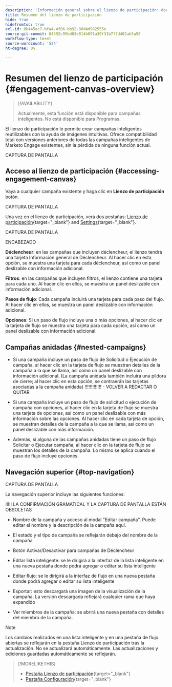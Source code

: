 ```yaml
---
description: 'Información general sobre el lienzo de participación: documentos de Marketo: documentación del producto'
title: Resumen del lienzo de participación
hide: true
hidefromtoc: true
exl-id: 0b445ac7-bfa4-4f86-bb92-86d4d982555e
source-git-commit: 04392c95bd03e014b891a39f31b7f7d402ab5a58
workflow-type: tm+mt
source-wordcount: '524'
ht-degree: 0%

---
```


# Resumen del lienzo de participación {#engagement-canvas-overview}

>[!AVAILABILITY]
>
>Actualmente, esta función está disponible para campañas inteligentes. No está disponible para Programas.

El lienzo de participación le permite crear campañas inteligentes reutilizables con la ayuda de imágenes intuitivas. Ofrece compatibilidad total con versiones anteriores de todas las campañas inteligentes de Marketo Engage existentes, sin la pérdida de ninguna función actual.

CAPTURA DE PANTALLA

## Acceso al lienzo de participación {#accessing-engagement-canvas}

Vaya a cualquier campaña existente y haga clic en **Lienzo de participación** botón.

CAPTURA DE PANTALLA

Una vez en el lienzo de participación, verá dos pestañas: [Lienzo de participación](/help/marketo/product-docs/core-marketo-concepts/engagement-canvas/engagement-canvas-tab.md){target="_blank"} and [Settings](/help/marketo/product-docs/core-marketo-concepts/engagement-canvas/engagement-canvas-tab.md){target="_blank"}.

CAPTURA DE PANTALLA

ENCABEZADO

**Déclencheur**: en las campañas que incluyen déclencheur, el lienzo tendrá una tarjeta Información general de Déclencheur. Al hacer clic en esta opción, se muestra una tarjeta para cada déclencheur, así como un panel deslizable con información adicional.

**Filtros**: en las campañas que incluyen filtros, el lienzo contiene una tarjeta para cada uno. Al hacer clic en ellos, se muestra un panel deslizable con información adicional.

**Pasos de flujo**: Cada campaña incluirá una tarjeta para cada paso del flujo. Al hacer clic en ellos, se muestra un panel deslizable con información adicional.

**Opciones**: Si un paso de flujo incluye una o más opciones, al hacer clic en la tarjeta de flujo se muestra una tarjeta para cada opción, así como un panel deslizable con información adicional.

## Campañas anidadas {#nested-campaigns}

* Si una campaña incluye un paso de flujo de Solicitud o Ejecución de campaña, al hacer clic en la tarjeta de flujo se muestran detalles de la campaña a la que se llama, así como un panel deslizable con información adicional. (La campaña anidada también incluirá una píldora de cierre; al hacer clic en esta opción, se contraerán las tarjetas asociadas a la campaña anidada) !!!!!!!!!!!!! - VOLVER A REDACTAR O QUITAR

* Si una campaña incluye un paso de flujo de solicitud o ejecución de campaña con opciones, al hacer clic en la tarjeta de flujo se muestra una tarjeta de opciones, así como un panel deslizable con más información sobre las opciones. Al hacer clic en cada tarjeta de opción, se muestran detalles de la campaña a la que se llama, así como un panel deslizable con más información.

* Además, si alguna de las campañas anidadas tiene un paso de flujo Solicitar o Ejecutar campaña, al hacer clic en la tarjeta de flujo se muestran los detalles de la campaña. Lo mismo se aplica cuando el paso de flujo incluye opciones.

## Navegación superior {#top-navigation}

CAPTURA DE PANTALLA

La navegación superior incluye las siguientes funciones:

!!!!! LA CONFIRMACIÓN GRAMATICAL Y LA CAPTURA DE PANTALLA ESTÁN OBSOLETAS

* Nombre de la campaña y acceso al modal &quot;Editar campaña&quot;. Puede editar el nombre y la descripción de la campaña aquí.

* El estado y el tipo de campaña se reflejarán debajo del nombre de la campaña

* Botón Activar/Desactivar para campañas de Déclencheur

* Editar lista inteligente: se le dirigirá a la interfaz de la lista inteligente en una nueva pestaña donde podrá agregar o editar su lista inteligente

* Editar flujo: se le dirigirá a la interfaz de flujo en una nueva pestaña donde podrá agregar o editar su lista inteligente

* Exportar: esto descargará una imagen de la visualización de la campaña. La versión descargada reflejará cualquier rama que haya expandido

* Ver miembros de la campaña: se abrirá una nueva pestaña con detalles del miembro de la campaña.

>[!NOTE]
>
>Los cambios realizados en una lista inteligente y en una pestaña de flujo abiertas se reflejarán en la pestaña Lienzo de participación tras la actualización. No se actualizará automáticamente. Las actualizaciones y ediciones guardadas automáticamente se reflejarán.

>[!MORELIKETHIS]
>
>* [Pestaña Lienzo de participación](/help/marketo/product-docs/core-marketo-concepts/engagement-canvas/engagement-canvas-tab.md){target="_blank"}
>* [Pestaña Configuración](/help/marketo/product-docs/core-marketo-concepts/engagement-canvas/settings-tab.md){target="_blank"}
